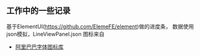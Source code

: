 ## 工作中的一些记录
基于ElementUI(https://github.com/ElemeFE/element)做的进度条，
数据使用json模拟，LineViewPanel.json
图标来自
- [阿里巴巴字体图标库](http://www.iconfont.cn/)
